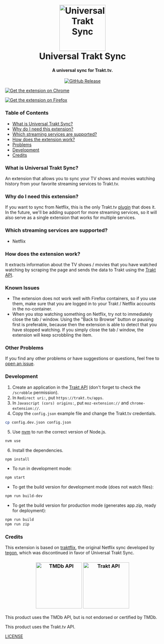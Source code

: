 <h1 align="center">
  <br>
  <img alt="Universal Trakt Sync" src="https://github.com/trakt-tools/universal-trakt-sync/raw/master/src/images/uts-icon-128.png" width="150">
  <br>
  Universal Trakt Sync
  <br>
</h1>
<h4 align="center">A universal sync for Trakt.tv.</h4>
<p align="center">
  <a href="https://github.com/trakt-tools/universal-trakt-sync/releases">
    <img alt="GitHub Release" src="https://img.shields.io/github/release/trakt-tools/universal-trakt-sync.svg">
  </a>
</p>
<p align=left">
  <a href="">
    <img alt="Get the extension on Chrome" src="https://github.com/trakt-tools/universal-trakt-sync/raw/master/assets/chrome-badge.png">
  </a>
</p>
<p align=left">
  <a href="">
    <img alt="Get the extension on Firefox" src="https://github.com/trakt-tools/universal-trakt-sync/raw/master/assets/firefox-badge.png"></a>
</p>

### Table of Contents

* [What is Universal Trakt Sync?](#what-is-universal-trakt-sync)
* [Why do I need this extension?](#why-do-i-need-this-extension)
* [Which streaming services are supported?](#which-streaming-services-are-supported)
* [How does the extension work?](#how-does-the-extension-work)
* [Problems](#problems)
* [Development](#development)
* [Credits](#credits)

### What is Universal Trakt Sync?

An extension that allows you to sync your TV shows and movies watching history from your favorite streaming services to Trakt.tv.

### Why do I need this extension?

If you want to sync from Netflix, this is the only Trakt.tv [plugin](https://trakt.tv/apps) that does it. In the future, we'll be adding support for more streaming services, so it will also serve as a single extension that works for multiple services.

### Which streaming services are supported?

- Netflix

### How does the extension work?

It extracts information about the TV shows / movies that you have watched watching by scraping the page and sends the data to Trakt using the [Trakt API](https://trakt.docs.apiary.io/).

### Known Issues

- The extension does not work well with Firefox containers, so if you use them, make sure that you are logged in to your Trakt / Netflix accounts in the no-container.
- When you stop watching something on Netflix, try not to immediately close the tab / window. Using the "Back to Browse" button or pausing first is preferable, because then the extension is able to detect that you have stopped watching. If you simply close the tab / window, the extension will keep scrobbling the item.

### Other Problems

If you find any other problems or have suggestions or questions, feel free to [open an issue](https://github.com/trakt-tools/universal-trakt-sync/issues/new).

### Development

1. Create an application in the [Trakt API](https://trakt.tv/oauth/applications/new) (don't forget to check the `/scrobble` permission).
2. In `Redirect uri:`, put `https://trakt.tv/apps`.
3. In `Javascript (cors) origins:`, put `moz-extension://` and `chrome-extension://`.
4. Copy the `config.json` example file and change the Trakt.tv credentials.

```bash
cp config.dev.json config.json
```

5. Use [nvm](https://github.com/creationix/nvm) to run the correct version of Node.js.

```bash
nvm use
```

6. Install the dependencies.

```bash
npm install
```

* To run in development mode:

```bash
npm start
```

* To get the build version for development mode (does not watch files):

```bash
npm run build-dev
```

* To get the build version for production mode (generates app.zip, ready for deployment):

```bash
npm run build
npm run zip
```

### Credits

This extension is based on [traktflix](https://github.com/tegon/traktflix), the original Netflix sync developed by [tegon](https://github.com/user/tegon), which was discontinued in favor of Universal Trakt Sync.

<h3 align="center">
  <img alt="TMDb API" src="https://github.com/trakt-tools/universal-trakt-sync/raw/master/assets/tmdb-api-logo.png" width="150">
  <img alt="Trakt API" src="https://github.com/trakt-tools/universal-trakt-sync/raw/master/assets/trakt-api-logo.png" width="150">
</h3>

This product uses the TMDb API, but is not endorsed or certified by TMDb.

This product uses the Trakt.tv API.

[LICENSE](LICENSE)